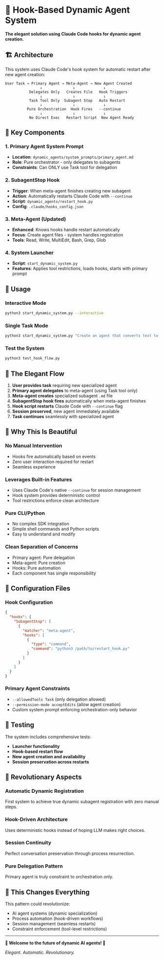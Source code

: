 # 🔄 Hook-Based Dynamic Agent System

**The elegant solution using Claude Code hooks for dynamic agent creation.**

## 🏗️ Architecture

This system uses Claude Code's hook system for automatic restart after new agent creation:

```
User Task → Primary Agent → Meta-Agent → New Agent Created
                ↓              ↓             ↓
           Delegates Only   Creates File   Hook Triggers
                ↓              ↓             ↓
           Task Tool Only  Subagent Stop   Auto Restart
                ↓              ↓             ↓
          Pure Orchestration  Hook Fires   --continue
                ↓              ↓             ↓
           No Direct Exec   Restart Script  New Agent Ready
```

## 🎯 Key Components

### 1. Primary Agent System Prompt
- **Location**: `dynamic_agents/system_prompts/primary_agent.md`
- **Role**: Pure orchestrator - only delegates to subagents
- **Constraints**: Can ONLY use Task tool for delegation

### 2. SubagentStop Hook
- **Trigger**: When meta-agent finishes creating new subagent
- **Action**: Automatically restarts Claude Code with `--continue`
- **Script**: `dynamic_agents/restart_hook.py`
- **Config**: `.claude/hooks_config.json`

### 3. Meta-Agent (Updated)
- **Enhanced**: Knows hooks handle restart automatically
- **Focus**: Create agent files - system handles registration
- **Tools**: Read, Write, MultiEdit, Bash, Grep, Glob

### 4. System Launcher
- **Script**: `start_dynamic_system.py`
- **Features**: Applies tool restrictions, loads hooks, starts with primary prompt

## 🚀 Usage

### Interactive Mode
```bash
python3 start_dynamic_system.py --interactive
```

### Single Task Mode
```bash
python3 start_dynamic_system.py "Create an agent that converts text to binary"
```

### Test the System
```bash
python3 test_hook_flow.py
```

## 🔄 The Elegant Flow

1. **User provides task** requiring new specialized agent
2. **Primary agent delegates** to meta-agent (using Task tool only)
3. **Meta-agent creates** specialized subagent `.md` file
4. **SubagentStop hook fires** automatically when meta-agent finishes
5. **Hook script restarts** Claude Code with `--continue` flag
6. **Session preserved**, new agent immediately available
7. **Task continues** seamlessly with specialized agent

## 🎨 Why This Is Beautiful

### No Manual Intervention
- Hooks fire automatically based on events
- Zero user interaction required for restart
- Seamless experience

### Leverages Built-in Features
- Uses Claude Code's native `--continue` for session management
- Hook system provides deterministic control
- Tool restrictions enforce clean architecture

### Pure CLI/Python
- No complex SDK integration
- Simple shell commands and Python scripts
- Easy to understand and modify

### Clean Separation of Concerns
- Primary agent: Pure delegation
- Meta-agent: Pure creation  
- Hooks: Pure automation
- Each component has single responsibility

## 🔧 Configuration Files

### Hook Configuration
```json
{
  "hooks": {
    "SubagentStop": [
      {
        "matcher": "meta-agent",
        "hooks": [
          {
            "type": "command", 
            "command": "python3 /path/to/restart_hook.py"
          }
        ]
      }
    ]
  }
}
```

### Primary Agent Constraints
- `--allowedTools Task` (only delegation allowed)
- `--permission-mode acceptEdits` (allow agent creation)
- Custom system prompt enforcing orchestration-only behavior

## 🧪 Testing

The system includes comprehensive tests:

- **Launcher functionality** 
- **Hook-based restart flow**
- **New agent creation and availability**
- **Session preservation across restarts**

## 🎉 Revolutionary Aspects

### Automatic Dynamic Registration
First system to achieve true dynamic subagent registration with zero manual steps.

### Hook-Driven Architecture  
Uses deterministic hooks instead of hoping LLM makes right choices.

### Session Continuity
Perfect conversation preservation through process resurrection.

### Pure Delegation Pattern
Primary agent is truly constraint to orchestration only.

## 🔮 This Changes Everything

This pattern could revolutionize:
- AI agent systems (dynamic specialization)
- Process automation (hook-driven workflows)  
- Session management (seamless restarts)
- Constraint enforcement (tool-level restrictions)

---

**🔄 Welcome to the future of dynamic AI agents! 🔄**

*Elegant. Automatic. Revolutionary.*